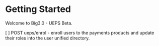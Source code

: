 # Getting Started

Welcome to Big3.0 - UEPS Beta.

[ ] POST ueps/enrol - enroll users to the payments products and update their roles into the user unified directory.


 
